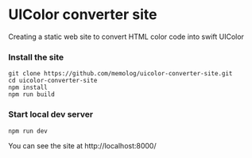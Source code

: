 # UIColor converter site
Creating a static web site to convert HTML color code into swift UIColor

### Install the site
```
git clone https://github.com/memolog/uicolor-converter-site.git
cd uicolor-converter-site
npm install
npm run build
```

### Start local dev server
```
npm run dev
```

You can see the site at http://localhost:8000/
